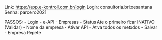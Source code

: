 Link: https://app.e-kontroll.com.br/login
Login: consultoria.britoesantana
Senha: parceiro2021

PASSOS:
    - Login
    - e-API
    - Empresas
    - Status
        Ate o primeiro ficar INATIVO (Validar)
    - Nome da empresa
    - Ativar API 
    - Ativa todos os metodos
    - Salvar
    - Empresa
        Repete
